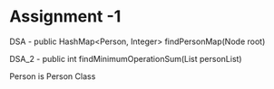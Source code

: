 # Assignment -1

DSA - public HashMap<Person, Integer> findPersonMap(Node root)

DSA_2 - public int findMinimumOperationSum(List<Person> personList)
  
Person is Person Class
